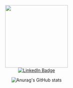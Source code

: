 <div id="header" align="center">
  <img src="https://media.giphy.com/media/3ov9jNziFTMfzSumAw/giphy.gif" width="200"/>
<div/>

<div id="badges">
  <a href="https://www.linkedin.com/in/guilherme-barbosa-98149521a/">
    <img src="https://img.shields.io/badge/LinkedIn-blue?style=for-the-badge&logo=linkedin&logoColor=white" alt="LinkedIn Badge"/>
  <a/>
</div>
  
![Anurag's GitHub stats](https://github-readme-stats.vercel.app/api?username=Barbosaadev&show_icons=true&theme=monokai)
